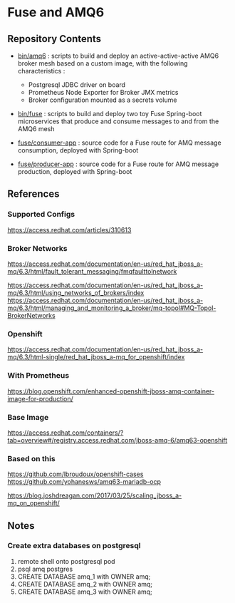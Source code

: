 # Fuse and AMQ6

## Repository Contents
   * [bin/amq6](bin/amq6) : scripts to build and deploy an active-active-active AMQ6 broker mesh based on a custom image, with the following characteristics :
      * Postgresql JDBC driver on board
      * Prometheus Node Exporter for Broker JMX metrics
      * Broker configuration mounted as a secrets volume

   * [bin/fuse](bin/fuse) : scripts to build and deploy two toy Fuse Spring-boot microservices that produce and consume messages to and from the AMQ6 mesh

   * [fuse/consumer-app](fuse/consumer-app) : source code for a Fuse route for AMQ message consumption, deployed with Spring-boot

   * [fuse/producer-app](fuse/producer-app) : source code for a Fuse route for AMQ message production, deployed with Spring-boot


## References

### Supported Configs

https://access.redhat.com/articles/310613

### Broker Networks

https://access.redhat.com/documentation/en-us/red_hat_jboss_a-mq/6.3/html/fault_tolerant_messaging/fmqfaulttolnetwork

https://access.redhat.com/documentation/en-us/red_hat_jboss_a-mq/6.3/html/using_networks_of_brokers/index
https://access.redhat.com/documentation/en-us/red_hat_jboss_a-mq/6.3/html/managing_and_monitoring_a_broker/mq-topol#MQ-Topol-BrokerNetworks

### Openshift

https://access.redhat.com/documentation/en-us/red_hat_jboss_a-mq/6.3/html-single/red_hat_jboss_a-mq_for_openshift/index

### With Prometheus

https://blog.openshift.com/enhanced-openshift-jboss-amq-container-image-for-production/

### Base Image

https://access.redhat.com/containers/?tab=overview#/registry.access.redhat.com/jboss-amq-6/amq63-openshift

### Based on this

https://github.com/lbroudoux/openshift-cases
https://github.com/yohanesws/amq63-mariadb-ocp

https://blog.joshdreagan.com/2017/03/25/scaling_jboss_a-mq_on_openshift/

## Notes

### Create extra databases on postgresql

1. remote shell onto postgresql pod
2. psql amq postgres
3. CREATE DATABASE amq_1 with OWNER amq;
3. CREATE DATABASE amq_2 with OWNER amq;
3. CREATE DATABASE amq_3 with OWNER amq;

